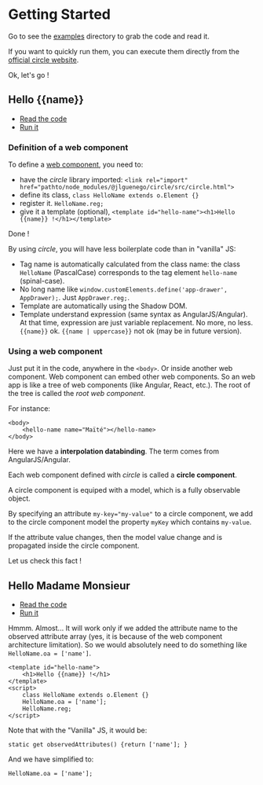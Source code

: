 Getting Started
===============

Go to see the [examples](../examples/) directory to grab the code and read it.

If you want to quickly run them, you can execute them directly from the [official circle website](https://jlguenego.github.io/circle/).

Ok, let's go !

Hello {{name}}
--------------

- [Read the code](../examples/01-hello-name/)
- [Run it](https://jlguenego.github.io/circle/examples/01-hello-name/)


### Definition of a web component

To define a [web component](https://www.webcomponents.org/), you need to:
- have the *circle* library imported: `<link rel="import" href="pathto/node_modules/@jlguenego/circle/src/circle.html">`
- define its class, `class HelloName extends o.Element {}`
- register it. `HelloName.reg;`
- give it a template (optional), `<template id="hello-name"><h1>Hello {{name}} !</h1></template>`

Done !

By using *circle*, you will have less boilerplate code than in "vanilla" JS:
- Tag name is automatically calculated from the class name: the class `HelloName` (PascalCase) corresponds to the tag element `hello-name` (spinal-case).
- No long name like `window.customElements.define('app-drawer', AppDrawer);`. Just `AppDrawer.reg;`.
- Template are automatically using the Shadow DOM.
- Template understand expression (same syntax as AngularJS/Angular). At that time, expression are just variable replacement. No more, no less. `{{name}}` ok. `{{name | uppercase}}` not ok (may be in future version).

### Using a web component

Just put it in the code, anywhere in the `<body>`. Or inside another web component. Web component can embed other web components. So an web app is like a tree of web components (like Angular, React, etc.). The root of the tree is called the *root web component*.

For instance:

```
<body>
    <hello-name name="Maïté"></hello-name>
</body>
```

Here we have a **interpolation databinding**. The term comes from AngularJS/Angular.

Each web component defined with *circle* is called a **circle component**.

A circle component is equiped with a model, which is a fully observable object.

By specifying an attribute `my-key="my-value"` to a circle component, we add to the circle component model the property `myKey` which contains `my-value`.

If the attribute value changes, then the model value change and is propagated inside the circle component.

Let us check this fact !


Hello Madame Monsieur
---------------------

- [Read the code](../examples/02-hello-madame-monsieur/)
- [Run it](https://jlguenego.github.io/circle/examples/02-hello-madame-monsieur/)


Hmmm. Almost... It will work only if we added the attribute name to the observed attribute array (yes, it is because of the web component architecture limitation).
So we would absolutely need to do something like `HelloName.oa = ['name']`.

```
<template id="hello-name">
    <h1>Hello {{name}} !</h1>
</template>
<script>
    class HelloName extends o.Element {}
    HelloName.oa = ['name'];
    HelloName.reg;
</script>
```

Note that with the "Vanilla" JS, it would be:

```
static get observedAttributes() {return ['name']; }
```

And we have simplified to:
```
HelloName.oa = ['name'];
```





















